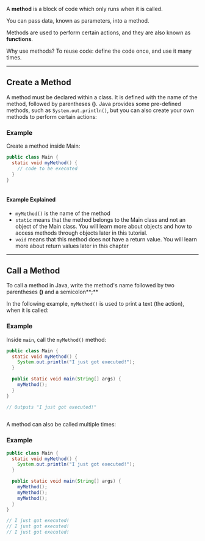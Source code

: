 A **method** is a block of code which only runs when it is called.

You can pass data, known as parameters, into a method.

Methods are used to perform certain actions, and they are also known as **functions**.

Why use methods? To reuse code: define the code once, and use it many times.

---

## Create a Method

A method must be declared within a class. It is defined with the name of the method, followed by parentheses **()**. Java provides some pre-defined methods, such as `System.out.println()`, but you can also create your own methods to perform certain actions:

### Example

Create a method inside Main:

```java
public class Main {
  static void myMethod() {
    // code to be executed
  }
}
 
```

#### Example Explained

- `myMethod()` is the name of the method
- `static` means that the method belongs to the Main class and not an object of the Main class. You will learn more about objects and how to access methods through objects later in this tutorial.
- `void` means that this method does not have a return value. You will learn more about return values later in this chapter

---

## Call a Method

To call a method in Java, write the method's name followed by two parentheses **()** and a semicolon**;**

In the following example, `myMethod()` is used to print a text (the action), when it is called:

### Example

Inside `main`, call the `myMethod()` method:

```java
public class Main {
  static void myMethod() {
    System.out.println("I just got executed!");
  }

  public static void main(String[] args) {
    myMethod();
  }
}

// Outputs "I just got executed!"
 
```

A method can also be called multiple times:

### Example

```java
public class Main {
  static void myMethod() {
    System.out.println("I just got executed!");
  }

  public static void main(String[] args) {
    myMethod();
    myMethod();
    myMethod();
  }
}

// I just got executed!
// I just got executed!
// I just got executed!
```
